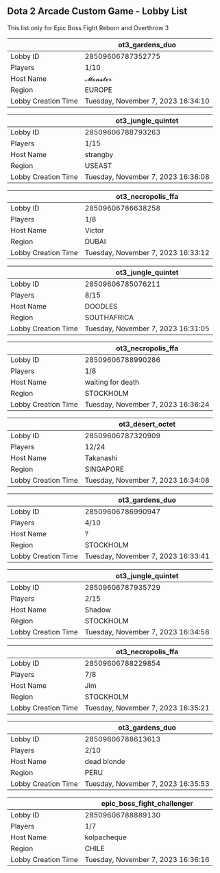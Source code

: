 ## Dota 2 Arcade Custom Game - Lobby List

This list only for Epic Boss Fight Reborn and Overthrow 3

|  | ot3_gardens_duo |
| ------ | ------ |
| Lobby ID | 28509606787352775 |
| Players | 1/10 |
| Host Name | 𝓜𝓸𝓷𝓼𝓽𝓮𝓻 |
| Region | EUROPE |
| Lobby Creation Time | Tuesday, November 7, 2023 16:34:10 |


|  | ot3_jungle_quintet |
| ------ | ------ |
| Lobby ID | 28509606788793263 |
| Players | 1/15 |
| Host Name | strangby |
| Region | USEAST |
| Lobby Creation Time | Tuesday, November 7, 2023 16:36:08 |


|  | ot3_necropolis_ffa |
| ------ | ------ |
| Lobby ID | 28509606786638258 |
| Players | 1/8 |
| Host Name | Victor |
| Region | DUBAI |
| Lobby Creation Time | Tuesday, November 7, 2023 16:33:12 |


|  | ot3_jungle_quintet |
| ------ | ------ |
| Lobby ID | 28509606785076211 |
| Players | 8/15 |
| Host Name | DOODLES |
| Region | SOUTHAFRICA |
| Lobby Creation Time | Tuesday, November 7, 2023 16:31:05 |


|  | ot3_necropolis_ffa |
| ------ | ------ |
| Lobby ID | 28509606788990286 |
| Players | 1/8 |
| Host Name | waiting for death |
| Region | STOCKHOLM |
| Lobby Creation Time | Tuesday, November 7, 2023 16:36:24 |


|  | ot3_desert_octet |
| ------ | ------ |
| Lobby ID | 28509606787320909 |
| Players | 12/24 |
| Host Name | Takanashi |
| Region | SINGAPORE |
| Lobby Creation Time | Tuesday, November 7, 2023 16:34:08 |


|  | ot3_gardens_duo |
| ------ | ------ |
| Lobby ID | 28509606786990947 |
| Players | 4/10 |
| Host Name | ? |
| Region | STOCKHOLM |
| Lobby Creation Time | Tuesday, November 7, 2023 16:33:41 |


|  | ot3_jungle_quintet |
| ------ | ------ |
| Lobby ID | 28509606787935729 |
| Players | 2/15 |
| Host Name | Shadow |
| Region | STOCKHOLM |
| Lobby Creation Time | Tuesday, November 7, 2023 16:34:58 |


|  | ot3_necropolis_ffa |
| ------ | ------ |
| Lobby ID | 28509606788229854 |
| Players | 7/8 |
| Host Name | Jim |
| Region | STOCKHOLM |
| Lobby Creation Time | Tuesday, November 7, 2023 16:35:21 |


|  | ot3_gardens_duo |
| ------ | ------ |
| Lobby ID | 28509606788613613 |
| Players | 2/10 |
| Host Name | dead blonde |
| Region | PERU |
| Lobby Creation Time | Tuesday, November 7, 2023 16:35:53 |


|  | epic_boss_fight_challenger |
| ------ | ------ |
| Lobby ID | 28509606788889130 |
| Players | 1/7 |
| Host Name | kolpacheque |
| Region | CHILE |
| Lobby Creation Time | Tuesday, November 7, 2023 16:36:16 |


